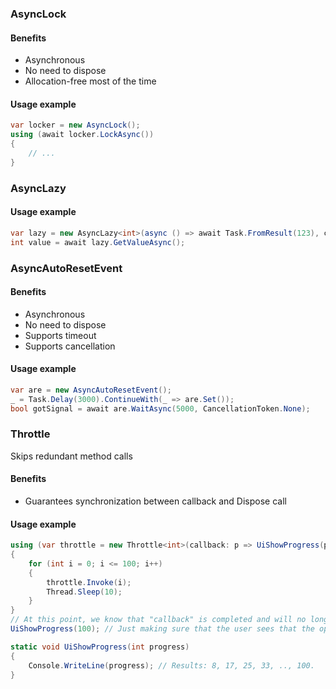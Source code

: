 ### AsyncLock
#### Benefits
* Asynchronous
* No need to dispose
* Allocation-free most of the time
#### Usage example
```csharp
var locker = new AsyncLock();     
using (await locker.LockAsync())
{
    // ...
}
```

### AsyncLazy
#### Usage example
```csharp
var lazy = new AsyncLazy<int>(async () => await Task.FromResult(123), cacheFailure: false);
int value = await lazy.GetValueAsync();
```


### AsyncAutoResetEvent
#### Benefits
* Asynchronous
* No need to dispose
* Supports timeout
* Supports cancellation
#### Usage example
```csharp
var are = new AsyncAutoResetEvent();            
_ = Task.Delay(3000).ContinueWith(_ => are.Set());
bool gotSignal = await are.WaitAsync(5000, CancellationToken.None);
```

### Throttle
Skips redundant method calls
#### Benefits
* Guarantees synchronization between callback and Dispose call
#### Usage example
```csharp
using (var throttle = new Throttle<int>(callback: p => UiShowProgress(p), 100))
{
    for (int i = 0; i <= 100; i++)
    {
        throttle.Invoke(i);
        Thread.Sleep(10);
    }
}
// At this point, we know that "callback" is completed and will no longer be called by the Throttle.
UiShowProgress(100); // Just making sure that the user sees that the operation is 100% completed.

static void UiShowProgress(int progress)
{
    Console.WriteLine(progress); // Results: 8, 17, 25, 33, .., 100.
}
```
